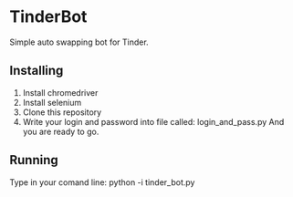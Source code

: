 # TinderBot

Simple auto swapping bot for Tinder.


## Installing
1. Install chromedriver
2. Install selenium
3. Clone this repository
4. Write your login and password into file called: login_and_pass.py
And you are ready to go.

## Running
Type in your comand line:
    python -i tinder_bot.py
